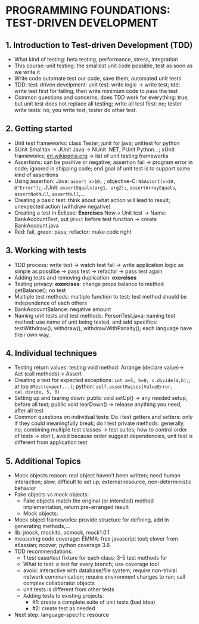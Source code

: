 # PROGRAMMING FOUNDATIONS: TEST-DRIVEN DEVELOPMENT

## 1. Introduction to Test-driven Development (TDD)
- What kind of testing: beta testing, performance, stress, integration
- This course: unit testing: the smallest unit code possible, test as soon as we write it
- Write code automate test our code, save them; automated unit tests
- TDD: test-driven develpment: unit test: write logic -> write test; tdd: write test first for failing, then write minimum code to pass the test
- Common questions and concerns: does TDD work for everything: true, but unit test does not replace all testing; write all test first: no; tester write tests: no, you write test, tester do other test.

## 2. Getting started
- Unit test frameworks: class Tester; junit for java; unittest for python
- SUnit Smalltak -> JUnit Java -> NUnit .NET, PUnit Python...; xUnit frameworks; [en.wikipedia.org](en.wikipedia.org) -> list of unit testing frameworks
- Assertions: can be positive or negative; assertion fail -> program error in code; ignored in shipping code; end goal of unit test is to support some kind of assertions
- Using assertion: Java: `assert x>10;` ; objective-C: `NSAssert(x>10, @"Error");`; JUnit: `assertEquals(arg1, arg2);`, `assertArrayEquals`, `assertNotNull`, `assertNull`,...
- Creating a basic test: think about what action will lead to result; unexpected action (withdraw negative)
- Creating a test in Eclipse: **Exercises** New-> Unit test -> Name: BankAccountTest, put `@test` before test function -> create BankAccount.java
- Red: fail, green: pass; refactor: make code right

## 3. Working with tests
- TDD process: write test -> watch test fail -> write application logic as simple as possilbe -> pass test -> refactor -> pass test again
- Adding tests and removing duplication: **exercises**
- Testing privacy: **exercises**: change props balance to method getBalance(); no test
- Multiple test methods: multiple function to test; test method should be independence of each others
- BankAccountBalance: negative amount
- Naming unit tests and test methods: PersonTest.java; naming test method: use name of unit being tested, and add specifics: testWithdraw(); withdraw(), withdrawWithPanalty(); each language have their own way.

## 4. Individual techniques
- Testing return values: testing void method: Arrange (declare value)-> Act (call methods)-> Assert
- Creating a test for expected exceptions: `int a=5, b=0; c.divide(a,b);`; at top `@Test(expect...)`; python: `self.assertRaises(ValueError, cal.divide, 5, 0)`
- Setting up and tearing down: public void setUp() -> any needed setup, before all test; public void tearDown() -> release anything you need, after all test
- Common questions on individual tests: Do i test getters and setters: only if they could meaningfully break; do I test private methods: generally, no; combining multiple test classes -> test suites; how to control order of tests -> don't, avoid because order suggest dependencies, unit test is different from application test

## 5. Additional Topics
- Mock objects reason: real object haven't been written; need human interaction; slow, difficult to set up; external resource, non-deterministic behavior
- Fake objects vs mock objects:
	- Fake objects match the original (or intended) method implementation, return pre-arranged result
	- Mock objects: 
- Mock object frameworks: provide structure for defining, add in generating methods,...
- lib: jmock, mockito, ocmock, mock1.0.1
- measuring code coverage: EMMA: free javascript tool; clover from atlassian; ncover; python coverage 3.6
- TDD recommendations: 
	- 1 test case/test fixture for each class; 3-5 test methods for
	- What to test: a test for every branch; use coverage tool
	- avoid: interactive with database/file system; require non-trivial network communication; require environment changes to run; call complex collaborator objects
	- unit tests is different from other tests
	- Adding tests to existing projects:
		- #1: create a complete suite of unit tests (bad idea)
		- #2: create test as needed
- Next step: language-specific resource